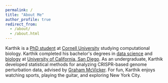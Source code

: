 ```yaml
---
permalink: /
title: "About Me"
author_profile: true
redirect_from: 
  - /about/
  - /about.html
---
```


Karthik is a [PhD student](https://compbio.triiprograms.org/) at [Cornell University](https://www.cornell.edu/)
studying computational biology. Karthik completed his bachelor's degrees in 
[data science](https://datascience.ucsd.edu/) and [biology](https://biology.ucsd.edu/) at 
[University of California, San Diego](https://ucsd.edu/). As an undergraduate,
Karthik developed statistical methods for analyzing CRISPR-based genome perturbation data, advised by 
[Graham McVicker](https://mcvicker.salk.edu/). For fun, Karthik enjoys watching sports,
playing the guitar, and exploring New York City.
